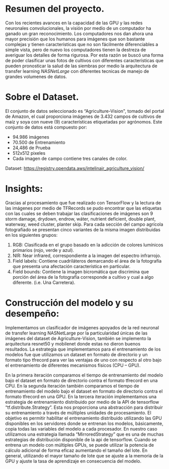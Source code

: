  # **Resumen del proyecto.**

Con los recientes avances en la capacidad de las GPU y las redes neuronales convolucionales, la visión por medio de un computador ha ganado un gran reconocimiento. Los computadores nos dan ahora una mayor precisión que los humanos para imágenes que son bastante complejas y tienen características que no son fácilmente diferenciables a simple vista, pero de nuevo los computadores tienen la destreza de averiguar los detalles de forma rigurosa.
Por esta razón se buscó una forma de poder clasificar unas fotos de cultivos con diferentes características que pueden pronosticar la salud de las siembras por medio la arquitectura de transfer learning _NASNetLarge_ con diferentes tecnicas de manejo de grandes volumenes de datos.

# **Sobre el Dataset.**

El conjunto de datos seleccionado es “Agriculture-Vision", tomado del portal de Amazon, el cual proporciona imágenes de 3.432 campos de cultivos de maíz y soya con nueve (9) características etiquetadas por agrónomos.
Este conjunto de datos está compuesto por:

-   94.986 imágenes 
-   70.500 de Entrenamiento 
-   24,486 de Prueba
-   512x512 pixeles
-   Cada imagen de campo contiene tres canales de color.

Dataset: https://registry.opendata.aws/intelinair_agriculture_vision/ 


# **Insights:** 

Gracias al procesamiento que fue realizado con TensorFlow y la lectura de las imágenes por medio de TFRecords se pudo encontrar que las etiquetas con las cuales se deben trabajar las clasificaciones de imágenes son 9 storm damage, drydown, endrow, wáter, nutrient deficient, double plant, waterway, weed cluster, planter skip. 
Para cada sección del campo agrícola fotografiado se presentan cinco variantes de la misma imagen distribuidas en los siguientes grupos: 
1.  RGB: Clasificada en el grupo basado en la adicción de colores lumínicos primarios (rojo, verde y azul). 
2.  NIR: Near infrared, correspondiente a la imagen del espectro infrarrojo. 
3.  Field labels: Contiene cuadriláteros demarcando el área de la fotografía que presenta una afectación característica en particular. 
4.  Field bounds: Contiene la imagen bicromática que discrimina que porción del área de la fotografía corresponde a cultivo y cual a algo diferente. (i.e. Una Carretera).

# **Construcción del modelo y su desempeño:**

Implementamos un clasificador de imágenes apoyados de la red neuronal de transfer learning NASNetLarge por la particularidad únicas de las imágenes del dataset de Agriculture-Vision, también se implemento la arquitectura resnet50 y mobilenet donde estas no dieron buenos resultados.
La estrategia que implementamos para el entrenamiento de los modelos fue que utilizamos un dataset en formato de directorio y un formato tipo tfrecord para ver las ventajas de uno con respecto al otro bajo el entrenamiento de diferentes mecanismos físicos (CPU – GPU).

En la primera iteración comparamos el tiempo de entrenamiento del modelo bajo el dataset en formato de directorio contra el formato tfrecord en una CPU. 
En la segunda iteración también comparamos el tiempo de entrenamiento del modelo bajo el dataset en formato de directorio contra el formato tfrecord en una GPU.
En la tercera iteración implementamos una estrategia de entrenamiento distribuido por medio de la API de tensorflow “tf.distribute.Strategy”. Esta nos proporciona una abstracción para distribuir su entrenamiento a través de múltiples unidades de procesamiento. El objetivo es permitir habilitar el entrenamiento distribuido utilizando las GPU disponibles en los servidores donde se entrenan los modelos, básicamente, copia todas las variables del modelo a cada procesador.
En nuestro caso utilizamos una estrategia llamada “MirroredStrategy” que es una de muchas estrategias de distribución disponible de la api de tensorflow. Cuando se entrena un modelo con múltiples GPUs, se puede utilizar la potencia de cálculo adicional de forma eficaz aumentando el tamaño del lote. En general, utilizando el mayor tamaño de lote que se ajuste a la memoria de la GPU y ajuste la tasa de aprendizaje en consecuencia del modelo.


